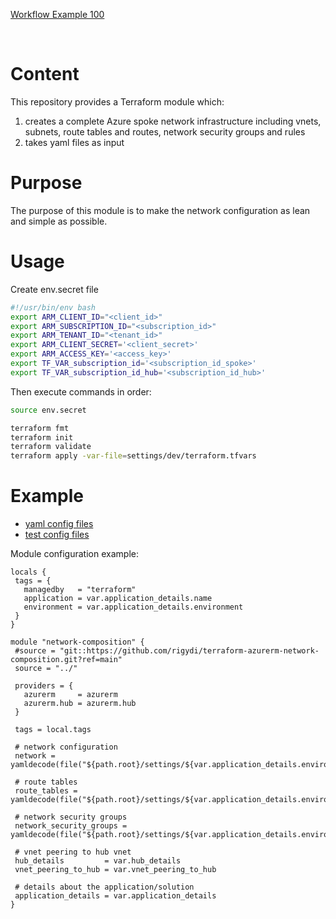 [Workflow Example 100](https://github.com/rigydi/terraform-azurerm-spoke-network-composition/actions/workflows/example_100.yaml/badge.svg?branch=main)

</br>

# Content

This repository provides a Terraform module which:
1) creates a complete Azure spoke network infrastructure including vnets, subnets, route tables and routes, network security groups and rules
2) takes yaml files as input

# Purpose

The purpose of this module is to make the network configuration as lean and simple as possible.

# Usage

Create env.secret file

```bash
#!/usr/bin/env bash
export ARM_CLIENT_ID="<client_id>"
export ARM_SUBSCRIPTION_ID="<subscription_id>"
export ARM_TENANT_ID="<tenant_id>"
export ARM_CLIENT_SECRET='<client_secret>'
export ARM_ACCESS_KEY='<access_key>'
export TF_VAR_subscription_id='<subscription_id_spoke>'
export TF_VAR_subscription_id_hub='<subscription_id_hub>'
```

Then execute commands in order:
```bash
source env.secret

terraform fmt
terraform init
terraform validate
terraform apply -var-file=settings/dev/terraform.tfvars
```

# Example

 - [yaml config files](examples/100/settings)
 - [test config files](test)

 Module configuration example:

 ```hcl
 locals {
  tags = {
    managedby   = "terraform"
    application = var.application_details.name
    environment = var.application_details.environment
  }
}

module "network-composition" {
  #source = "git::https://github.com/rigydi/terraform-azurerm-network-composition.git?ref=main"
  source = "../"

  providers = {
    azurerm     = azurerm
    azurerm.hub = azurerm.hub
  }

  tags = local.tags

  # network configuration
  network = yamldecode(file("${path.root}/settings/${var.application_details.environment}/network.yaml"))

  # route tables
  route_tables = yamldecode(file("${path.root}/settings/${var.application_details.environment}/route_tables.yaml"))

  # network security groups
  network_security_groups = yamldecode(file("${path.root}/settings/${var.application_details.environment}/network_security_groups.yaml"))

  # vnet peering to hub vnet
  hub_details         = var.hub_details
  vnet_peering_to_hub = var.vnet_peering_to_hub

  # details about the application/solution
  application_details = var.application_details
} 
 ```
</br>